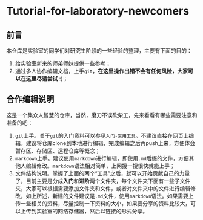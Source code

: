 # Tutorial-for-laboratory-newcomers

## 前言      
本仓库是实验室的同学们对研究生阶段的一些经验的整理，主要有下面的目的：
1. 给实验室新来的师弟师妹提供一些参考；
2. 通过多人协作编辑文档，上手`git`，**在这里操作出错不会有任何风险，大家可以在这里尽请尝试** :)；


## 合作编辑说明        
这是一个集众人智慧的仓库，当然，磨刀不误砍柴工，先来看看有哪些需要注意和准备的吧：
1. `git`上手。关于`git`的入门资料可以参见`入门-常用工具`。不建议直接在网页上编辑，建议将仓库clone到本地进行编辑，完成编辑之后再push上来，方便体会暂存区、存储区、远程仓库等概念；
2. `markdown`上手。建议使用`markdown`进行编辑，即使用`.md`后缀的文件，方便其他人编辑修改。`markdown`语法相对简单，上网搜一搜很快就能上手；
3. 文件结构说明。掌握了上面的两个“工具”之后，就可以开始贡献自己的力量了，目前主要是分成**入门**和**进阶**两个文件夹，每个文件夹下面有一些子文件夹，大家可以根据需要添加文件夹和文件，或者对文件夹中的文件进行编辑修改，如上所述，新建的文件建议是`.md`文件，使用`markdown`语法。如果需要上传一些相关的资料，尽量控制一下资料的大小，如果要分享的资料比较大，可以上传到实验室的网络存储器，然后以链接的形式分享。



